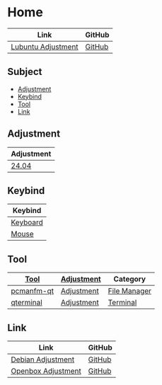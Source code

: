 

# Home

| Link | GitHub |
| ---- | ------ |
| [Lubuntu Adjustment](https://samwhelp.github.io/lubuntu-adjustment/) | [GitHub](https://github.com/samwhelp/lubuntu-adjustment) |




## Subject

* [Adjustment](#adjustment)
* [Keybind](#keybind)
* [Tool](#tool)
* [Link](#link)




## Adjustment

| Adjustment |
| ---------- |
| [24.04](https://github.com/samwhelp/lubuntu-adjustment/tree/main/prototype/main/lxqt-config/Main) |




## Keybind

| Keybind |
| --- |
| [Keyboard](https://samwhelp.github.io/lubuntu-adjustment/read/config/keybind.html) |
| [Mouse](https://samwhelp.github.io/lubuntu-adjustment/read/config/mousebind.html) |




## Tool

| [Tool](https://samwhelp.github.io/note-about-lubuntu/read/subject/tool.html) | [Adjustment](https://github.com/samwhelp/lubuntu-adjustment/tree/main/prototype/main/tool-config) | Category |
| --- | --- | --- |
| [pcmanfm-qt](https://samwhelp.github.io/note-about-lubuntu/read/subject/tool/file-manager/pcmanfm-qt.html) | [Adjustment](https://github.com/samwhelp/lubuntu-adjustment/tree/main/prototype/main/tool-config/pcmanfm-qt) | [File Manager](https://samwhelp.github.io/note-about-lubuntu/read/subject/tool/file-manager.html) |
| [qterminal](https://samwhelp.github.io/note-about-lubuntu/read/subject/tool/terminal/qterminal.html) | [Adjustment](https://github.com/samwhelp/lubuntu-adjustment/tree/main/prototype/main/tool-config/qterminal) | [Terminal](https://samwhelp.github.io/note-about-lubuntu/read/subject/tool/terminal.html) |



## Link

| Link | GitHub |
| ---- | ------ |
| [Debian Adjustment](https://samwhelp.github.io/debian-adjustment/) | [GitHub](https://github.com/samwhelp/debian-adjustment) |
| [Openbox Adjustment](https://samwhelp.github.io/openbox-adjustment/) | [GitHub](https://github.com/samwhelp/openbox-adjustment) |
